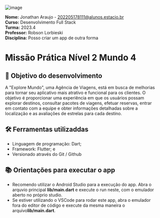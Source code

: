 ![image](./assets/estacio.png)

**Nome:** Jonathan Araujo - 202205178111@alunos.estacio.br\
**Curso:** Desenvolvimento Full Stack\
**Turma:** 2023.4\
**Professor:** Robson Lorbieski\
**Disciplina:** Posso criar um app de outra forma


# Missão Prática Nível 2 Mundo 4

## 🎯 Objetivo do desenvolvimento

A "Explore Mundo", uma Agência de Viagens, está em busca de melhorias para tornar
seu aplicativo mais atrativo e funcional para os clientes. O objetivo é proporcionar uma
experiência em que os usuários possam explorar destinos, consultar pacotes de
viagens, efetuar reservas, entrar em contato com a equipe e obter informações
detalhadas sobre a localização e as avaliações de estrelas para cada destino.

## 🛠 Ferramentas utilizaddas

- Linguagem de programação: Dart; 
- Framework: Flutter; e
- Versionado através do Git / Github

## 📚 Orientações para executar o app

* Recomendo utilizar o Android Studio para a execução do app. Abra o arquvio principal **lib/main.dart** e execute o run neste, com o emulador aberto no próprio studio.
* Se estiver utilizando o VSCode para rodar este app, abra o emulador fora do editor de código e execute da mesma maneira o arquivo**lib/main.dart**.
